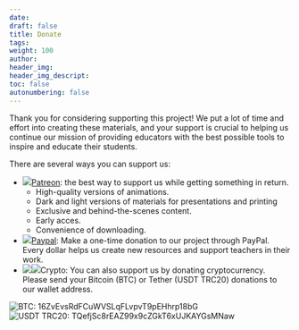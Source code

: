 ```yaml
---
date: 
draft: false
title: Donate
tags: 
weight: 100
author: 
header_img: 
header_img_descript: 
toc: false
autonumbering: false
---
```

Thank you for considering supporting this project! We put a lot of time and effort into creating these materials, and your support is crucial to helping us continue our mission of providing educators with the best possible tools to inspire and educate their students.

There are several ways you can support us:
- ![](/pt_logo.png#icon)[Patreon](https://patreon.com/sortofschool): the best way to support us while getting something in return.
	- High-quality versions of animations.
	- Dark and light versions of materials for presentations and printing
	- Exclusive and behind-the-scenes content.
	- Early acces.
	- Convenience of downloading.
- ![](/paypal_logo.png#icon)[Paypal](http://paypal.me/sokolovteach): Make a one-time donation to our project through PayPal. Every dollar helps us create new resources and support teachers in their work.
- ![](/tether_logo.png#icon)![](/bitcoin_logo.png#icon)Crypto: You can also support us by donating cryptocurrency. Please send your Bitcoin (BTC) or Tether (USDT TRC20) donations to our wallet address.

![BTC:  16ZvEvsRdFCuWVSLqFLvpvT9pEHhrp18bG](/bitcoin_qr.png#medium)
![USDT TRC20:  TQefjSc8rEAZ99x9cZGkT6xUJKAYGsMNaw](/usdt_qr.png#medium)
